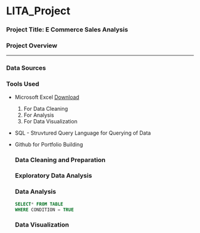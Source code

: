 # LITA_Project
### Project Title: E Commerce Sales Analysis
### Project Overview
---






### Data Sources




### Tools Used
- Microsoft Excel [Download](http://www.microsoft.com)
  1. For Data Cleaning
  2. For Analysis
  3. For Data Visualization
- SQL - Struvtured Query Language for Querying of Data
- Github for Portfolio Building

  ### Data Cleaning and Preparation

  ### Exploratory Data Analysis


  ### Data Analysis



  ```SQL
  SELECT* FROM TABLE
  WHERE CONDITION = TRUE
  ```

  ### Data Visualization


  
